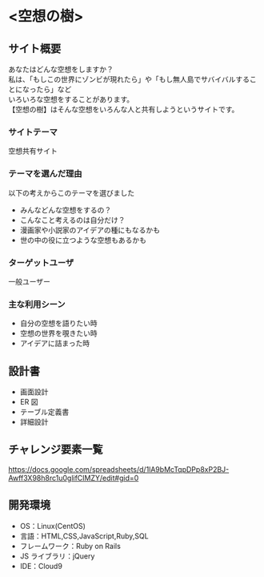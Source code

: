 # <空想の樹>

## サイト概要

あなたはどんな空想をしますか？  
私は、「もしこの世界にゾンビが現れたら」や「もし無人島でサバイバルすることになったら」など  
いろいろな空想をすることがあります。  
【空想の樹】はそんな空想をいろんな人と共有しようというサイトです。

### サイトテーマ

空想共有サイト

### テーマを選んだ理由

以下の考えからこのテーマを選びました

- みんなどんな空想をするの？
- こんなこと考えるのは自分だけ？
- 漫画家や小説家のアイデアの種にもなるかも
- 世の中の役に立つような空想もあるかも

### ターゲットユーザ

一般ユーザー

### 主な利用シーン

- 自分の空想を語りたい時
- 空想の世界を覗きたい時
- アイデアに詰まった時

## 設計書

- 画面設計
- ER 図
- テーブル定義書
- 詳細設計

## チャレンジ要素一覧

<https://docs.google.com/spreadsheets/d/1lA9bMcTqpDPp8xP2BJ-Awff3X98h8rc1u0glifCIMZY/edit#gid=0>

## 開発環境

- OS：Linux(CentOS)
- 言語：HTML,CSS,JavaScript,Ruby,SQL
- フレームワーク：Ruby on Rails
- JS ライブラリ：jQuery
- IDE：Cloud9